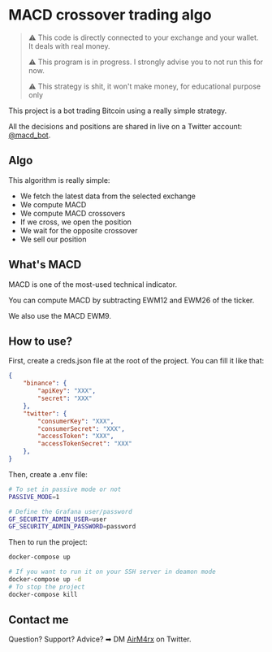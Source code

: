 # MACD crossover trading algo

> ⚠️ This code is directly connected to your exchange and your wallet. It deals with real money.
>
> ⚠️ This program is in progress. I strongly advise you to not run this for now.
> 
> ⚠️ This strategy is shit, it won't make money, for educational purpose only

This project is a bot trading Bitcoin using a really simple strategy.

All the decisions and positions are shared in live on a Twitter account: [@macd_bot](https://twitter.com/bot_macd).

## Algo

This algorithm is really simple:

- We fetch the latest data from the selected exchange
- We compute MACD
- We compute MACD crossovers
- If we cross, we open the position
- We wait for the opposite crossover
- We sell our position

## What's MACD

MACD is one of the most-used technical indicator.

You can compute MACD by subtracting EWM12 and EWM26 of the ticker.

We also use the MACD EWM9.

## How to use?

First, create a creds.json file at the root of the project. You can fill it like that:

```json
{
	"binance": {
		"apiKey": "XXX",
		"secret": "XXX"
	},
	"twitter": {
		"consumerKey": "XXX",
		"consumerSecret": "XXX",
		"accessToken": "XXX",
		"accessTokenSecret": "XXX"
	},
}
```

Then, create a .env file:
```sh
# To set in passive mode or not
PASSIVE_MODE=1

# Define the Grafana user/password
GF_SECURITY_ADMIN_USER=user
GF_SECURITY_ADMIN_PASSWORD=password
```

Then to run the project:
```sh
docker-compose up

# If you want to run it on your SSH server in deamon mode
docker-compose up -d
# To stop the project
docker-compose kill
```

## Contact me

Question? Support? Advice? ➡ DM [AirM4rx](https://twitter.com/AirM4rx) on Twitter.
